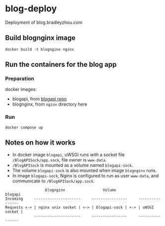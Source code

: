 # blog-deploy
Deployment of blog.bradleyzhou.com


## Build blognginx image
```
docker build -t blognginx nginx
```

## Run the containers for the blog app
### Preparation
docker images:
* blogapi, from [blogapi repo](https://github.com/bradleyzhou/blog-api)
* blognginx, from `nginx` directory here

### Run
```
docker compose up
```

## Notes on how it works
- In docker image `blogapi`, uWSGI runs with a socket file `/BlogAPISock/app.sock`, file owner is `www-data`.
- `/BlogAPISock` is mounted as a volume named `blogapi-sock`.
- The volume `blogapi-sock` is also mounted when image `blognginx` runs.
- In image `blogapi-sock`, Nginx is configured to run as user `www-data`, and communicate to `/BlogAPISock/app.sock`.

```
                  blognginx                 Volume              blogapi
Incoming     ---------------------     ----------------     ----------------
Requests <-> | nginx unix socket | <-> | blogapi-sock | <-> | uWSGI socket |
             ---------------------     ----------------     ----------------
```

